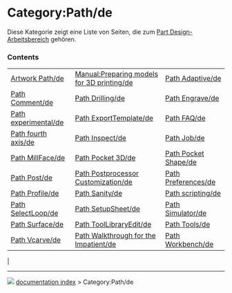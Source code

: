 # Category:Path/de
Diese Kategorie zeigt eine Liste von Seiten, die zum [Part Design-Arbeitsbereich](PartDesign_Workbench/de.md) gehören.

### Contents

|     |     |     |
| --- | --- | --- |
| [Artwork Path/de](Artwork_Path/de.md) | [Manual:Preparing models for 3D printing/de](Manual_Preparing_models_for_3D_printing/de.md) | [Path Adaptive/de](Path_Adaptive/de.md) |
| [Path Comment/de](Path_Comment/de.md) | [Path Drilling/de](Path_Drilling/de.md) | [Path Engrave/de](Path_Engrave/de.md) |
| [Path experimental/de](Path_experimental/de.md) | [Path ExportTemplate/de](Path_ExportTemplate/de.md) | [Path FAQ/de](Path_FAQ/de.md) |
| [Path fourth axis/de](Path_fourth_axis/de.md) | [Path Inspect/de](Path_Inspect/de.md) | [Path Job/de](Path_Job/de.md) |
| [Path MillFace/de](Path_MillFace/de.md) | [Path Pocket 3D/de](Path_Pocket_3D/de.md) | [Path Pocket Shape/de](Path_Pocket_Shape/de.md) |
| [Path Post/de](Path_Post/de.md) | [Path Postprocessor Customization/de](Path_Postprocessor_Customization/de.md) | [Path Preferences/de](Path_Preferences/de.md) |
| [Path Profile/de](Path_Profile/de.md) | [Path Sanity/de](Path_Sanity/de.md) | [Path scripting/de](Path_scripting/de.md) |
| [Path SelectLoop/de](Path_SelectLoop/de.md) | [Path SetupSheet/de](Path_SetupSheet/de.md) | [Path Simulator/de](Path_Simulator/de.md) |
| [Path Surface/de](Path_Surface/de.md) | [Path ToolLibraryEdit/de](Path_ToolLibraryEdit/de.md) | [Path Tools/de](Path_Tools/de.md) |
| [Path Vcarve/de](Path_Vcarve/de.md) | [Path Walkthrough for the Impatient/de](Path_Walkthrough_for_the_Impatient/de.md) | [Path Workbench/de](Path_Workbench/de.md) |
|



---
![](images/Right_arrow.png) [documentation index](../README.md) > Category:Path/de
